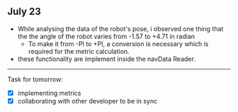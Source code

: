 ## July 23

- While analysing the data of the robot's pose, i observed one thing that the the angle of the robot varies from -1.57 to +4.71 in radian
  - To make it from -PI to +PI, a conversion is necessary which is required for the metric calculation.
- these functionality are implement inside the navData Reader.

---
Task for tomorrow:
- [x] implementing metrics
- [x] collaborating with other developer to be in sync

